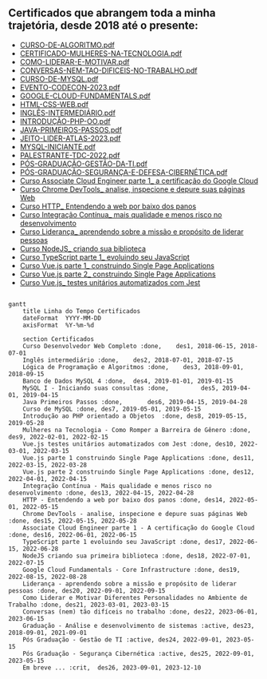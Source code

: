 ## Certificados que abrangem toda a minha trajetória, desde 2018 até o presente:
- [CURSO-DE-ALGORITMO.pdf](./CURSO-DE-ALGORITMO.pdf)
- [CERTIFICADO-MULHERES-NA-TECNOLOGIA.pdf](./CERTIFICADO-MULHERES-NA-TECNOLOGIA.pdf)
- [COMO-LIDERAR-E-MOTIVAR.pdf](./COMO-LIDERAR-E-MOTIVAR.pdf)
- [CONVERSAS-NEM-TAO-DIFICEIS-NO-TRABALHO.pdf](./CONVERSAS-NEM-TAO-DIFICEIS-NO-TRABALHO.pdf)
- [CURSO-DE-MYSQL.pdf](./CURSO-DE-MYSQL.pdf)
- [EVENTO-CODECON-2023.pdf](./EVENTO-CODECON-2023.pdf)
- [GOOGLE-CLOUD-FUNDAMENTALS.pdf](./GOOGLE-CLOUD-FUNDAMENTALS.pdf)
- [HTML-CSS-WEB.pdf](./HTML-CSS-WEB.pdf)
- [INGLÊS-INTERMEDIÁRIO.pdf](./INGLÊS-INTERMEDIÁRIO.pdf)
- [INTRODUÇÃO-PHP-OO.pdf](./INTRODUÇÃO-PHP-OO.pdf)
- [JAVA-PRIMEIROS-PASSOS.pdf](./JAVA-PRIMEIROS-PASSOS.pdf)
- [JEITO-LIDER-ATLAS-2023.pdf](./JEITO-LIDER-ATLAS-2023.pdf)
- [MYSQL-INICIANTE.pdf](./MYSQL-INICIANTE.pdf)
- [PALESTRANTE-TDC-2022.pdf](./PALESTRANTE-TDC-2022.pdf)
- [PÓS-GRADUAÇÃO-GESTÃO-DA-TI.pdf](./PÓS-GRADUAÇÃO-GESTÃO-DA-TI.pdf)
- [PÓS-GRADUAÇÃO-SEGURANÇA-E-DEFESA-CIBERNÉTICA.pdf](./PÓS-GRADUAÇÃO-SEGURANÇA-E-DEFESA-CIBERNÉTICA.pdf)
- [Curso Associate Cloud Engineer parte 1_ a certificação do Google Cloud](./GOOGLE-CLOUD-FUNDAMENTALS.pdf)
- [Curso Chrome DevTools_ analise, inspecione e depure suas páginas Web](./Curso%20Chrome%20DevTools_%20analise,%20inspecione%20e%20depure%20suas%20páginas%20Web%20-%20Alura.pdf)
- [Curso HTTP_ Entendendo a web por baixo dos panos](./Curso%20HTTP_%20Entendendo%20a%20web%20por%20baixo%20dos%20panos%20-%20Alura.pdf)
- [Curso Integração Contínua_ mais qualidade e menos risco no desenvolvimento](./Curso%20Integração%20Contínua_%20mais%20qualidade%20e%20menos%20risco%20no%20desenvolvimento%20-%20Alura.pdf)
- [Curso Liderança_ aprendendo sobre a missão e propósito de liderar pessoas ](./Curso%20Liderança_%20aprendendo%20sobre%20a%20missão%20e%20propósito%20de%20liderar%20pessoas%20-%20Alura.pdf)
- [Curso NodeJS_ criando sua biblioteca](./Curso%20NodeJS_%20criando%20sua%20biblioteca%20-%20Alura.pdf)
- [Curso TypeScript parte 1_ evoluindo seu JavaScript](./Curso%20TypeScript%20parte%201_%20evoluindo%20seu%20JavaScript%20-%20Alura.pdf)
- [Curso Vue.js parte 1_ construindo Single Page Applications](./Curso%20Vue.js%20parte%201_%20construindo%20Single%20Page%20Applications%20-%20Alura.pdf)
- [Curso Vue.js parte 2_ construindo Single Page Applications](./Curso%20Vue.js%20parte%202_%20construindo%20Single%20Page%20Applications%20-%20Alura.pdf)
- [Curso Vue.js_ testes unitários automatizados com Jest](./Curso%20Vue.js_%20testes%20unitários%20automatizados%20com%20Jest%20-%20Alura.pdf)

```mermaid

gantt
    title Linha do Tempo Certificados
    dateFormat  YYYY-MM-DD
    axisFormat  %Y-%m-%d
    
    section Certificados    
    Curso Desenvolvedor Web Completo :done,    des1, 2018-06-15, 2018-07-01
    Inglês intermediário :done,    des2, 2018-07-01, 2018-07-15
    Lógica de Programação e Algoritmos :done,    des3, 2018-09-01, 2018-09-15
    Banco de Dados MySQL 4 :done,  des4, 2019-01-01, 2019-01-15
    MySQL I - Iniciando suas consultas :done,         des5, 2019-04-01, 2019-04-15
    Java Primeiros Passos :done,       des6, 2019-04-15, 2019-04-28
    Curso de MySQL :done, des7, 2019-05-01, 2019-05-15
    Introdução ao PHP orientado a Objetos  :done, des8, 2019-05-15, 2019-05-28
    Mulheres na Tecnologia - Como Romper a Barreira de Gênero :done, des9, 2022-02-01, 2022-02-15
    Vue.js testes unitários automatizados com Jest :done, des10, 2022-03-01, 2022-03-15
    Vue.js parte 1 construindo Single Page Applications :done, des11, 2022-03-15, 2022-03-28
    Vue.js parte 2 construindo Single Page Applications :done, des12, 2022-04-01, 2022-04-15
    Integração Contínua - Mais qualidade e menos risco no desenvolvimento :done, des13, 2022-04-15, 2022-04-28
    HTTP - Entendendo a web por baixo dos panos :done, des14, 2022-05-01, 2022-05-15
    Chrome DevTools - analise, inspecione e depure suas páginas Web :done, des15, 2022-05-15, 2022-05-28
    Associate Cloud Engineer parte 1 - A certificação do Google Cloud :done, des16, 2022-06-01, 2022-06-15
    TypeScript parte 1 evoluindo seu JavaScript :done, des17, 2022-06-15, 2022-06-28
    NodeJS criando sua primeira biblioteca :done, des18, 2022-07-01, 2022-07-15
    Google Cloud Fundamentals - Core Infrastructure :done, des19, 2022-08-15, 2022-08-28
    Liderança - aprendendo sobre a missão e propósito de liderar pessoas :done, des20, 2022-09-01, 2022-09-15
    Como Liderar e Motivar Diferentes Personalidades no Ambiente de Trabalho :done, des21, 2023-03-01, 2023-03-15
    Conversas (nem) tão difíceis no trabalho :done, des22, 2023-06-01, 2023-06-15
    Graduação - Análise e desenvolvimento de sistemas :active, des23, 2018-09-01, 2021-09-01
    Pós Graduação - Gestão de TI :active, des24, 2022-09-01, 2023-05-15
    Pós Graduação - Segurança Cibernética :active, des25, 2022-09-01, 2023-05-15
    Em breve ... :crit,  des26, 2023-09-01, 2023-12-10
```
